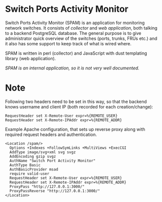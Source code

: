 # Switch Ports Activity Monitor

Switch Ports Activity Monitor (SPAM) is an application for monitoring
network switches. It consists of *collector* and *web application*, both
talking to a backend PostgreSQL database. The general purpose is to give
administrator quick overview of the switches (ports, trunks, FRUs etc.) and
it also has some support to keep track of what is wired where.

SPAM is written in perl (collector) and JavaScript with dust templating
library (web application).

*SPAM is an internal application, so it is not very well documented.*

# Note

Following two headers need to be set in this way, so that the backend knows
username and client IP (both recorded for each creation/change):

    RequestHeader set X-Remote-User expr=%{REMOTE_USER}
    RequestHeader set X-Remote-IPAddr expr=%{REMOTE_ADDR}

Example Apache configuration, that sets up reverse proxy along with required
request headers and authentication.

    <Location /spam/>
      Options +Indexes +FollowSymLinks +MultiViews +ExecCGI
      AddType image/svg+xml svg svgz
      AddEncoding gzip svgz
      AuthName "Switch Port Activity Monitor"
      AuthType Basic
      AuthBasicProvider msad
      require valid-user
      RequestHeader set X-Remote-User expr=%{REMOTE_USER}
      RequestHeader set X-Remote-IPAddr expr=%{REMOTE_ADDR}
      ProxyPass "http://127.0.0.1:3000/"
      ProxyPassReverse "http://127.0.0.1:3000/"
    </Location>
